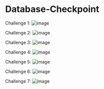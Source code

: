 # Database-Checkpoint
Challenge 1:
![image](https://user-images.githubusercontent.com/96899068/156636419-7ffcb15f-4d6d-43fe-a8d3-993196319a37.png)


Challenge 2:
![image](https://user-images.githubusercontent.com/96899068/156636688-ff141c73-d047-4bb9-b385-ad1a967196c6.png)

Challenge 3:
![image](https://user-images.githubusercontent.com/96899068/156636963-9272157d-c636-475c-9cbf-69d2dd84fed8.png)

Challenge 4:
![image](https://user-images.githubusercontent.com/96899068/156637067-1a98ca0b-4be3-4922-8da0-b1d1cb3db895.png)

Challenge 5:
![image](https://user-images.githubusercontent.com/96899068/156637242-53122509-ec18-4c10-ab0a-5eacf0dc8caf.png)

Challenge 6: 
![image](https://user-images.githubusercontent.com/96899068/156637509-708835b9-dc88-4a46-ac83-e75045dd4a66.png)

Challenge 7:
![image](https://user-images.githubusercontent.com/96899068/156637978-a11bf490-3e8a-4ed9-ae58-4660f8ac7634.png)
